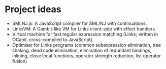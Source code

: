 # Project ideas

* SMLNJ.js: A JavaScript compiler for SML/NJ with continuations.
* LinksVM: A Gambit-like VM for Links client-side with effect handlers.
* Virtual machine for fast regular expression matching (Links; written in OCaml, cross-compiled to JavaScript).
* Optimiser for Links programs (common subexpression elimination, tree shaking, dead code elimination, elimination of redundant bindings, inlining, close local functions, operator strength reduction, list operator fusion)
